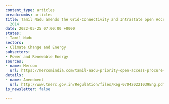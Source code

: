 ```yaml
---
content_type: articles
breadcrumbs: articles
title: Tamil Nadu amends the Grid-Connectivity and Intrastate open Access Regulations,
  2014
date: 2022-05-25 07:00:00 +0000
states:
- Tamil Nadu
sectors:
- Climate Change and Energy
subsectors:
- Power and Renewable Energy
sources:
- name: Mercom
  url: https://mercomindia.com/tamil-nadu-priority-open-access-procure-energy/
details:
- name: Amendment
  url: http://www.tnerc.gov.in/Regulation/files/Reg-070420221039Eng.pdf
is_newsletter: false

---
```

